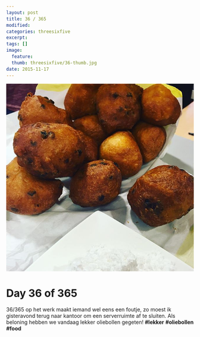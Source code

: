```yaml
---
layout: post
title: 36 / 365
modified:
categories: threesixfive
excerpt:
tags: []
image:
  feature: 
  thumb: threesixfive/36-thumb.jpg
date: 2015-11-17
---
```


![36](/images/threesixfive/36.jpg)

# Day 36 of 365

36/365 op het werk maakt iemand wel eens een foutje, zo moest ik gisteravond terug naar kantoor om een serverruimte af te sluiten. Als beloning hebben we vandaag lekker oliebollen gegeten! **\#lekker** **\#oliebollen** **\#food**
